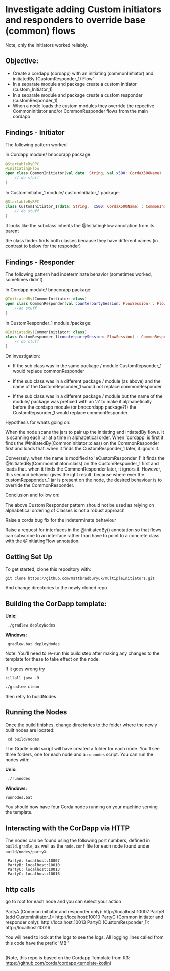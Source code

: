 

# Investigate adding Custom initiators and responders to override base (common) flows

Note, only the initiators worked reliably.

## Objective: 

- Create a cordapp (cordapp) with an initiating (commonInitiator) and initiatedBy (CustomResponder_1) Flow'
- In a separate module and package create a custom initiator (custom_Initiator_1)
- In a separate module and package create a custom responder (customResponder_1)
- When a node loads the custom modules they override the repective CommonInitiator and/or CommonResponder flows from the main cordapp 

## Findings - Initiator

The following pattern worked

In Cordapp module/ bnocorapp package:
```kotlin
@StartableByRPC
@InitiatingFlow
open class CommonInitiator(val data: String, val x500: CordaX500Name) : FlowLogic<Unit>() {
    // do stuff
}

```

In CustomInitiator_1 module/ customInitiator_1 package:
```kotlin
@StartableByRPC
class CustomInitiator_1(data: String,  x500: CordaX500Name) : CommonInitiator(data, x500){
    // do stuff
}
```

It looks like the subclass inherits the @InitiatingFlow annotation from its parent

the class finder finds both classes because they have different names (in contrast to below for the responder)


## Findings - Responder

The following pattern had indeterminate behavior (sometimes worked, sometimes didn't)

In Cordapp module/ bnocorapp package:
```kotlin
@InitiatedBy(CommonInitiator::class)
open class CommonResponder(val counterpartySession: FlowSession) : FlowLogic<Unit>() {
    //do stuff
}
```

In CustomResponder_1 module /package:
```kotlin
@InitiatedBy(CommonInitiator::class)
class CustomResponder_1(counterpartySession: FlowSession) : CommonResponder(counterpartySession) {
    // do stuff
}
```
On investigation: 

- If the sub class was in the same package / module CustomRepsonder_1 would replace commonResponder
- If the sub class was in a different package / module (as above) and the name of the CustomRepsonder_1 would not replace commonResponder

- If the sub class was in a different package / module but the name of the module/ package was prefixed with an 'a' to make it alphabetically before the cordapp module (or bnocordapp package?)) the CustomRepsonder_1 would replace commonResponder

Hypothesis for whats going on: 

When the node scans the jars to pair up the initiating and intiatedBy flows. It is scanning each jar at a time in alphabetical order. When 'cordapp' is first it finds the @InitiatedBy(CommonInitiator::class) on the CommonResponder first and loads that. when it finds the CustomResponder_1 later, it ignors it.

Conversely, when the name is modified to 'aCustomResponder_1' it finds the @InitiatedBy(CommonInitiator::class) on the CustomResponder_1 first and loads that. when it finds the CommonResponder  later, it ignors it. However, this second behavior gives the ight result, because where ever the customRepsponder_1 jar is present on the node, the desired behaviour is to override the CommonResponder.

Conclusion and follow on:

The above Custom Responder pattern should not be used as relying on alphabetical ordering of Classes is not a robust approach

Raise a corda bug fix for the indeterminate behaviour

Raise a request for interfaces in the @initiatedBy() annotation so that flows can subscribe to an interface rather than have to point to a concrete class with the @InitiatingFlow annotation.


## Getting Set Up

To get started, clone this repository with:

    git clone https://github.com/mattbradburyuk/multipleInitiators.git

And change directories to the newly cloned repo

     

## Building the CorDapp template:

**Unix:** 

     ./gradlew deployNodes

**Windows:**

     gradlew.bat deployNodes

Note: You'll need to re-run this build step after making any changes to
the template for these to take effect on the node.

If it goes wrong try 
    
    killall java -9
    
    ./gradlew clean
    
then retry to buildNodes

## Running the Nodes

Once the build finishes, change directories to the folder where the newly
built nodes are located:

     cd build/nodes

The Gradle build script will have created a folder for each node. You'll
see three folders, one for each node and a `runnodes` script. You can
run the nodes with:

**Unix:**

     ./runnodes

**Windows:**

    runnodes.bat

You should now have four Corda nodes running on your machine serving 
the template.


## Interacting with the CorDapp via HTTP

The nodes can be found using the following port numbers, defined in 
`build.gradle`, as well as the `node.conf` file for each node found
under `build/nodes/partyX`:

     PartyA: localhost:10007
     PartyB: localhost:10010
     PartyC: localhost:10013 
     PartyC: localhost:10016 

## http calls

go to root for each node and you can select your action

PartyA (Common initiator and responder only): http://localhost:10007
PartyB (add CustomInitiator_1): http://localhost:10010
PartyC (Common initiator and responder only): http://localhost:10013
PartyD (CustomResponder_1): http://localhost:10016

You will need to look at the logs to see the logs. All logging lines called from this code have the prefix 'MB:'

## 

(Note, this repo is based on the Cordapp Template from R3: https://github.com/corda/cordapp-template-kotlin)